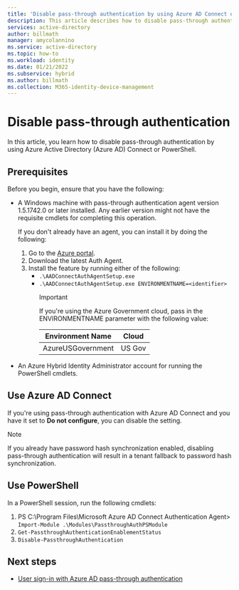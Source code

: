 ```yaml
---
title: 'Disable pass-through authentication by using Azure AD Connect or PowerShell | Microsoft Docs'
description: This article describes how to disable pass-through authentication by using the Azure AD Connect Do Not Configure feature or by using PowerShell.
services: active-directory
author: billmath
manager: amycolannino
ms.service: active-directory
ms.topic: how-to
ms.workload: identity
ms.date: 01/21/2022
ms.subservice: hybrid
ms.author: billmath
ms.collection: M365-identity-device-management
---
```


# Disable pass-through authentication 

In this article, you learn how to disable pass-through authentication by using Azure Active Directory (Azure AD) Connect or PowerShell.

## Prerequisites

Before you begin, ensure that you have the following:

- A Windows machine with pass-through authentication agent version 1.5.1742.0 or later installed. Any earlier version might not have the requisite cmdlets for completing this operation.

   If you don't already have an agent, you can install it by doing the following:

   1. Go to the [Azure portal](https://portal.azure.com).
   1. Download the latest Auth Agent.
   1. Install the feature by running either of the following: 
      * `.\AADConnectAuthAgentSetup.exe`  
      * `.\AADConnectAuthAgentSetup.exe ENVIRONMENTNAME=<identifier>`
        > [!IMPORTANT]
        > If you're using the Azure Government cloud, pass in the ENVIRONMENTNAME parameter with the following value: 
        >
        >| Environment Name | Cloud |
        >| - | - |
        >| AzureUSGovernment | US Gov |

- An Azure Hybrid Identity Administrator account for running the PowerShell cmdlets.

## Use Azure AD Connect

If you're using pass-through authentication with Azure AD Connect and you have it set to **Do not configure**, you can disable the setting. 

>[!NOTE]
>If you already have password hash synchronization enabled, disabling pass-through authentication will result in a tenant fallback to password hash synchronization.

## Use PowerShell

In a PowerShell session, run the following cmdlets:

1. PS C:\Program Files\Microsoft Azure AD Connect Authentication Agent> `Import-Module .\Modules\PassthroughAuthPSModule`
2. `Get-PassthroughAuthenticationEnablementStatus`
3. `Disable-PassthroughAuthentication`

## Next steps

- [User sign-in with Azure AD pass-through authentication](how-to-connect-pta.md)
